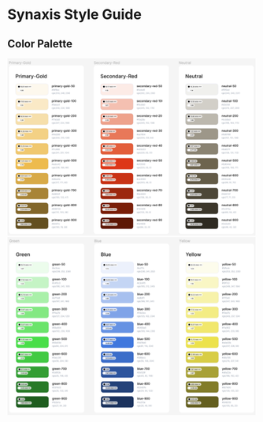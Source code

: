 # Synaxis Style Guide

## Color Palette
![Color Palette](images/color-palette1.png "Color Palette")
![Color Palette](images/color-palette2.png "Color Palette")